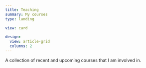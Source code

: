 ```yaml
---
title: Teaching
summary: My courses
type: landing

view: card

design:
  view: article-grid
  columns: 2
---
```


A collection of recent and upcoming courses that I am involved in. 
